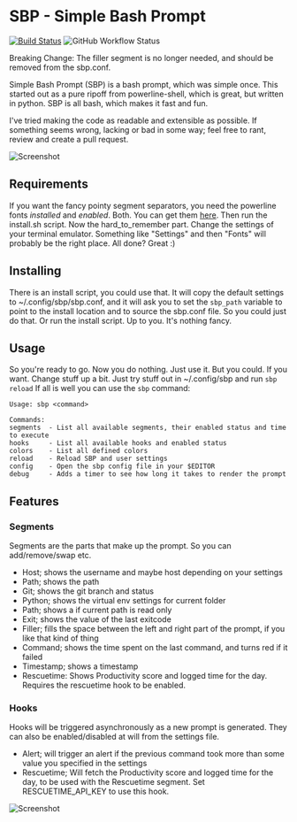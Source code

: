 # SBP - Simple Bash Prompt
[![Build Status](https://travis-ci.org/brujoand/sbp.svg?branch=master)](https://travis-ci.org/brujoand/sbp)
![GitHub Workflow Status](https://img.shields.io/github/workflow/status/brujoand/sbp/main)

Breaking Change: The filler segment is no longer needed, and should be removed
from the sbp.conf.

Simple Bash Prompt (SBP) is a bash prompt, which was simple once.
This started out as a pure ripoff from powerline-shell, which is great, but written in python.
SBP is all bash, which makes it fast and fun.

I've tried making the code as readable and extensible as possible.
If something seems wrong, lacking or bad in some way; feel free to rant, review and create a pull request.

![Screenshot](https://raw.githubusercontent.com/brujoand/sbp/master/resources/timer.png)

## Requirements
If you want the fancy pointy segment separators, you need the powerline fonts _installed_ and _enabled_. Both.
You can get them [here](https://github.com/powerline/fonts).
Then run the install.sh script. Now the hard_to_remember part. Change the settings of your terminal emulator.
Something like "Settings" and then "Fonts" will probably be the right place.
All done?
Great :)

## Installing
There is an install script, you could use that. It will copy the default settings to ~/.config/sbp/sbp.conf, and it will ask you
to set the ```sbp_path``` variable to point to the install location and to source the sbp.conf file. So you could just do that.
Or run the install script. Up to you. It's nothing fancy.

## Usage
So you're ready to go. Now you do nothing. Just use it. But you could. If you want. Change stuff up a bit.
Just try stuff out in ~/.config/sbp and run ```sbp reload```
If all is well you can use the ```sbp``` command:
```
Usage: sbp <command>

Commands:
segments  - List all available segments, their enabled status and time to execute
hooks     - List all available hooks and enabled status
colors    - List all defined colors
reload    - Reload SBP and user settings
config    - Open the sbp config file in your $EDITOR
debug     - Adds a timer to see how long it takes to render the prompt
```

## Features
### Segments
Segments are the parts that make up the prompt. So you can add/remove/swap etc.
- Host; shows the username and maybe host depending on your settings
- Path; shows the path
- Git; shows the git branch and status
- Python; shows the virtual env settings for current folder
- Path; shows a if current path is read only
- Exit; shows the value of the last exitcode
- Filler; fills the space between the left and right part of the prompt, if you like that kind of thing
- Command; shows the time spent on the last command, and turns red if it failed
- Timestamp; shows a timestamp
- Rescuetime: Shows Productivity score and logged time for the day. Requires the
rescuetime hook to be enabled.

### Hooks
Hooks will be triggered asynchronously as a new prompt is generated. They can also be enabled/disabled at will from the settings file.
- Alert; will trigger an alert if the previous command took more than some value you specified in the settings
- Rescuetime; Will fetch the Productivity score and logged time for the day, to
be used with the Rescuetime segment. Set RESCUETIME_API_KEY to use this hook.

![Screenshot](https://raw.githubusercontent.com/brujoand/sbp/master/resources/powerline-toggle.png)
